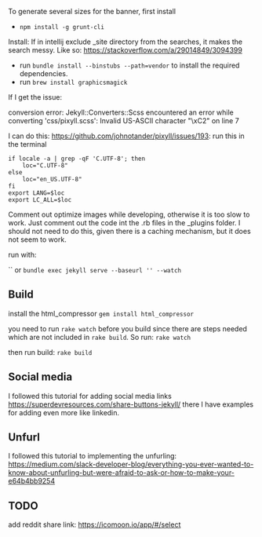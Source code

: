 To generate several sizes for the banner, first install
* `npm install -g grunt-cli`

Install:
If in intellij exclude _site directory from the searches, it makes the search messy. Like so: https://stackoverflow.com/a/29014849/3094399

* run `bundle install --binstubs --path=vendor` to install the required dependencies.
* run `brew install graphicsmagick`

If I get the issue:

conversion error: Jekyll::Converters::Scss encountered an error while converting 'css/pixyll.scss':
Invalid US-ASCII character "\xC2" on line 7
                    
I can do this: https://github.com/johnotander/pixyll/issues/193:
run this in the terminal

```
if locale -a | grep -qF 'C.UTF-8'; then
    loc="C.UTF-8"
else
    loc="en_US.UTF-8"
fi
export LANG=$loc
export LC_ALL=$loc
```

Comment out optimize images while developing, otherwise it is too slow to work.
Just comment out the code int the .rb files in the _plugins folder. I should not need to do this,
given there is a caching mechanism, but it does not seem to work.

run with:

`` or `bundle exec jekyll serve --baseurl '' --watch`

## Build
install the html_compressor
`gem install html_compressor`

you need to run `rake watch` before you build since there are steps needed which are not included in `rake build`.
So run:
`rake watch`

then run build:
`rake build`

## Social media
I followed this tutorial for adding social media links https://superdevresources.com/share-buttons-jekyll/
there I have examples for adding even more like linkedin.

## Unfurl

I followed this tutorial to implementing the unfurling: https://medium.com/slack-developer-blog/everything-you-ever-wanted-to-know-about-unfurling-but-were-afraid-to-ask-or-how-to-make-your-e64b4bb9254

## TODO
add reddit share link: https://icomoon.io/app/#/select
